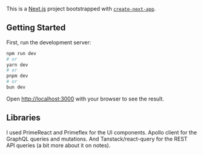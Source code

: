 This is a [Next.js](https://nextjs.org/) project bootstrapped with [`create-next-app`](https://github.com/vercel/next.js/tree/canary/packages/create-next-app).

## Getting Started

First, run the development server:

```bash
npm run dev
# or
yarn dev
# or
pnpm dev
# or
bun dev
```

Open [http://localhost:3000](http://localhost:3000) with your browser to see the result.

## Libraries 

I used PrimeReact and Primeflex for the UI components. Apollo client for the GraphQL queries and mutations. And Tanstack/react-query for the REST API queries (a bit more about it on notes).




